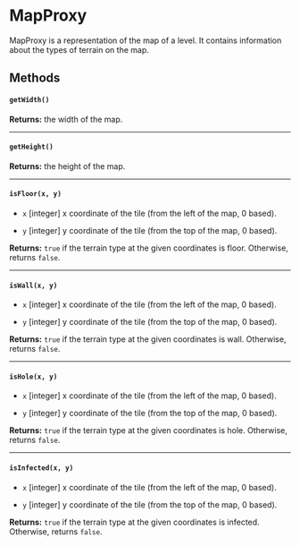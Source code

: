# MapProxy

MapProxy is a representation of the map of a level. It contains information
about the types of terrain on the map.

## Methods

#### `getWidth()`

**Returns:** the width of the map.

* * *

#### `getHeight()`

**Returns:** the height of the map.

* * *

#### `isFloor(x, y)`

-   `x` [integer] x coordinate of the tile (from the left of the map, 0 based).

-   `y` [integer] y coordinate of the tile (from the top of the map, 0 based).

**Returns:** `true` if the terrain type at the given coordinates is floor.
Otherwise, returns `false`.

* * *

#### `isWall(x, y)`

-   `x` [integer] x coordinate of the tile (from the left of the map, 0 based).

-   `y` [integer] y coordinate of the tile (from the top of the map, 0 based).

**Returns:** `true` if the terrain type at the given coordinates is wall.
Otherwise, returns `false`.

* * *

#### `isHole(x, y)`

-   `x` [integer] x coordinate of the tile (from the left of the map, 0 based).

-   `y` [integer] y coordinate of the tile (from the top of the map, 0 based).

**Returns:** `true` if the terrain type at the given coordinates is hole.
Otherwise, returns `false`.

* * *

#### `isInfected(x, y)`

-   `x` [integer] x coordinate of the tile (from the left of the map, 0 based).

-   `y` [integer] y coordinate of the tile (from the top of the map, 0 based).

**Returns:** `true` if the terrain type at the given coordinates is infected.
Otherwise, returns `false`.
